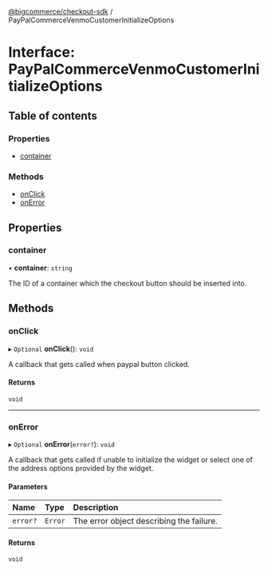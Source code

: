 [@bigcommerce/checkout-sdk](../README.md) / PayPalCommerceVenmoCustomerInitializeOptions

# Interface: PayPalCommerceVenmoCustomerInitializeOptions

## Table of contents

### Properties

- [container](PayPalCommerceVenmoCustomerInitializeOptions.md#container)

### Methods

- [onClick](PayPalCommerceVenmoCustomerInitializeOptions.md#onclick)
- [onError](PayPalCommerceVenmoCustomerInitializeOptions.md#onerror)

## Properties

### container

• **container**: `string`

The ID of a container which the checkout button should be inserted into.

## Methods

### onClick

▸ `Optional` **onClick**(): `void`

A callback that gets called when paypal button clicked.

#### Returns

`void`

___

### onError

▸ `Optional` **onError**(`error?`): `void`

A callback that gets called if unable to initialize the widget or select
one of the address options provided by the widget.

#### Parameters

| Name | Type | Description |
| :------ | :------ | :------ |
| `error?` | `Error` | The error object describing the failure. |

#### Returns

`void`
